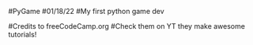 #PyGame
#01/18/22
#My first python game dev

#Credits to freeCodeCamp.org
#Check them on YT they make awesome tutorials!
